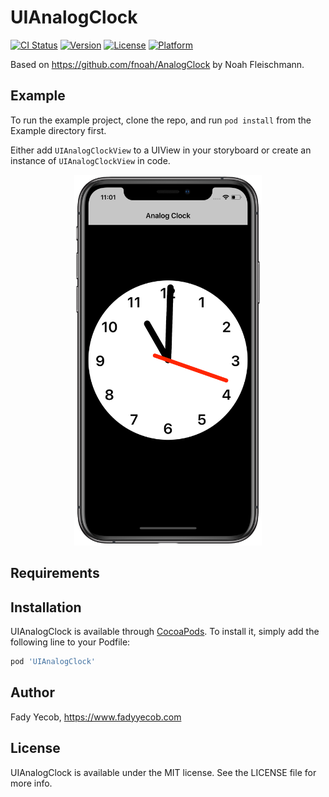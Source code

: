 # UIAnalogClock

[![CI Status](https://img.shields.io/travis/fadyyecob/UIAnalogClock.svg?style=flat)](https://travis-ci.org/fadyyecob/UIAnalogClock)
[![Version](https://img.shields.io/cocoapods/v/UIAnalogClock.svg?style=flat)](https://cocoapods.org/pods/UIAnalogClock)
[![License](https://img.shields.io/cocoapods/l/UIAnalogClock.svg?style=flat)](https://cocoapods.org/pods/UIAnalogClock)
[![Platform](https://img.shields.io/cocoapods/p/UIAnalogClock.svg?style=flat)](https://cocoapods.org/pods/UIAnalogClock)

Based on https://github.com/fnoah/AnalogClock by Noah Fleischmann.

## Example

To run the example project, clone the repo, and run `pod install` from the Example directory first.

Either add  `UIAnalogClockView`  to a UIView in your storyboard or create an instance of `UIAnalogClockView` in code. 

<p align="center"><img src ="UIAnalogClock/Assets/screenshot.png" width="300px"/></p>

## Requirements

## Installation

UIAnalogClock is available through [CocoaPods](https://cocoapods.org). To install
it, simply add the following line to your Podfile:

```ruby
pod 'UIAnalogClock'
```

## Author

Fady Yecob, https://www.fadyyecob.com

## License

UIAnalogClock is available under the MIT license. See the LICENSE file for more info.
